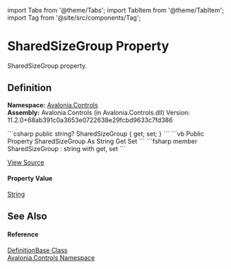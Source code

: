 import Tabs from '@theme/Tabs'; 
import TabItem from '@theme/TabItem'; 
import Tag from '@site/src/components/Tag'; 

# SharedSizeGroup Property


SharedSizeGroup property.



## Definition
**Namespace:** <a href="N_Avalonia_Controls">Avalonia.Controls</a>  
**Assembly:** Avalonia.Controls (in Avalonia.Controls.dll) Version: 11.2.0+68ab391c0a3653e0722638e29fcbd9633c7fd386

<Tabs groupId="api-code-preview">
<TabItem value="csharp" label="C#">
```csharp
public string? SharedSizeGroup { get; set; }
```
</TabItem>
<TabItem value="vb" label="VB">
```vb
Public Property SharedSizeGroup As String
	Get
	Set
```
</TabItem>
<TabItem value="fsharp" label="F#">
```fsharp
member SharedSizeGroup : string with get, set
```
</TabItem>
</Tabs>



<a href="https://github.com/AvaloniaUI/Avalonia/tree/master/srcAvalonia.Controls/DefinitionBase.cs#L26" title="View the source code">View Source</a>



#### Property Value
<a href="https://learn.microsoft.com/dotnet/api/system.string" target="_blank" rel="noopener noreferrer">String</a>

## See Also


#### Reference
<a href="T_Avalonia_Controls_DefinitionBase">DefinitionBase Class</a>  
<a href="N_Avalonia_Controls">Avalonia.Controls Namespace</a>  
